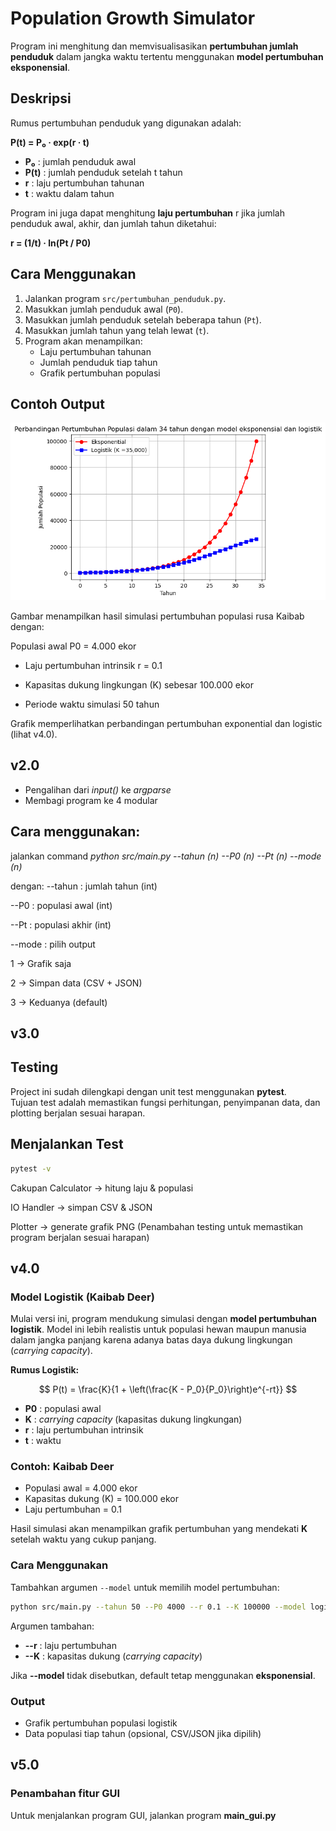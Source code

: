 # Population Growth Simulator

Program ini menghitung dan memvisualisasikan **pertumbuhan jumlah penduduk** dalam jangka waktu tertentu menggunakan **model pertumbuhan eksponensial**.

## Deskripsi
Rumus pertumbuhan penduduk yang digunakan adalah:

**P(t) = P₀ · exp(r · t)**

- **P₀** : jumlah penduduk awal  
- **P(t)** : jumlah penduduk setelah t tahun  
- **r** : laju pertumbuhan tahunan  
- **t** : waktu dalam tahun  

Program ini juga dapat menghitung **laju pertumbuhan** r jika jumlah penduduk awal, akhir, dan jumlah tahun diketahui:

**r = (1/t) · ln(Pt / P0)**

## Cara Menggunakan
1. Jalankan program `src/pertumbuhan_penduduk.py`.
2. Masukkan jumlah penduduk awal (`P0`).
3. Masukkan jumlah penduduk setelah beberapa tahun (`Pt`).
4. Masukkan jumlah tahun yang telah lewat (`t`).
5. Program akan menampilkan:
   - Laju pertumbuhan tahunan
   - Jumlah penduduk tiap tahun
   - Grafik pertumbuhan populasi

## Contoh Output
![Plot Pertumbuhan Penduduk](plots/perbandingan.png)

Gambar menampilkan hasil simulasi pertumbuhan populasi rusa Kaibab dengan:

Populasi awal P0 = 4.000 ekor

- Laju pertumbuhan intrinsik r = 0.1

- Kapasitas dukung lingkungan (K) sebesar 100.000 ekor

- Periode waktu simulasi 50 tahun

Grafik memperlihatkan perbandingan pertumbuhan exponential dan logistic (lihat v4.0).


## v2.0
- Pengalihan dari *input()* ke *argparse*
- Membagi program ke 4 modular

## Cara menggunakan:
jalankan command *python src/main.py --tahun (n) --P0 (n) --Pt (n) --mode (n)*

dengan:
--tahun : jumlah tahun (int)

--P0 : populasi awal (int)

--Pt : populasi akhir (int)

--mode : pilih output

1 → Grafik saja

2 → Simpan data (CSV + JSON)

3 → Keduanya (default)


## v3.0
## Testing

Project ini sudah dilengkapi dengan unit test menggunakan **pytest**.  
Tujuan test adalah memastikan fungsi perhitungan, penyimpanan data, dan plotting berjalan sesuai harapan.

## Menjalankan Test
```bash
pytest -v
```
Cakupan
Calculator → hitung laju & populasi

IO Handler → simpan CSV & JSON


Plotter → generate grafik PNG
(Penambahan testing untuk memastikan program berjalan sesuai harapan)

## v4.0

### Model Logistik (Kaibab Deer)

Mulai versi ini, program mendukung simulasi dengan **model pertumbuhan logistik**. Model ini lebih realistis untuk populasi hewan maupun manusia dalam jangka panjang karena adanya batas daya dukung lingkungan (*carrying capacity*).

**Rumus Logistik:**

$$
P(t) = \frac{K}{1 + \left(\frac{K - P_0}{P_0}\right)e^{-rt}}
$$

* **P0** : populasi awal
* **K** : *carrying capacity* (kapasitas dukung lingkungan)
* **r** : laju pertumbuhan intrinsik
* **t** : waktu

### Contoh: Kaibab Deer

* Populasi awal = 4.000 ekor
* Kapasitas dukung (K) = 100.000 ekor
* Laju pertumbuhan = 0.1

Hasil simulasi akan menampilkan grafik pertumbuhan yang mendekati **K** setelah waktu yang cukup panjang.

### Cara Menggunakan

Tambahkan argumen `--model` untuk memilih model pertumbuhan:

```bash
python src/main.py --tahun 50 --P0 4000 --r 0.1 --K 100000 --model logistic
```

Argumen tambahan:

* **--r** : laju pertumbuhan
* **--K** : kapasitas dukung (*carrying capacity*)

Jika **--model** tidak disebutkan, default tetap menggunakan **eksponensial**.

### Output

* Grafik pertumbuhan populasi logistik
* Data populasi tiap tahun (opsional, CSV/JSON jika dipilih)

## v5.0
### Penambahan fitur GUI
Untuk menjalankan program GUI, jalankan program **main_gui.py**





